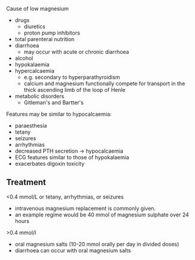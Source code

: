 Cause of low magnesium  
* drugs
	+ diuretics
	+ proton pump inhibitors
* total parenteral nutrition
* diarrhoea
	+ may occur with acute or chronic diarrhoea
* alcohol
* hypokalaemia
* hypercalcaemia
	+ e.g. secondary to hyperparathyroidism
	+ calcium and magnesium functionally compete for transport in the thick ascending limb of the loop of Henle
* metabolic disorders
	+ Gitleman's and Bartter's

  
Features may be similar to hypocalcaemia:  
* paraesthesia
* tetany
* seizures
* arrhythmias
* decreased PTH secretion → hypocalcaemia
* ECG features similar to those of hypokalaemia
* exacerbates digoxin toxicity

  
Treatment
---------

  
\<0\.4 mmol/L or tetany, arrhythmias, or seizures  
* intravenous magnesium replacement is commonly given.
* an example regime would be 40 mmol of magnesium sulphate over 24 hours

  
\>0\.4 mmol/l  
* oral magnesium salts (10\-20 mmol orally per day in divided doses)
* diarrhoea can occur with oral magnesium salts

